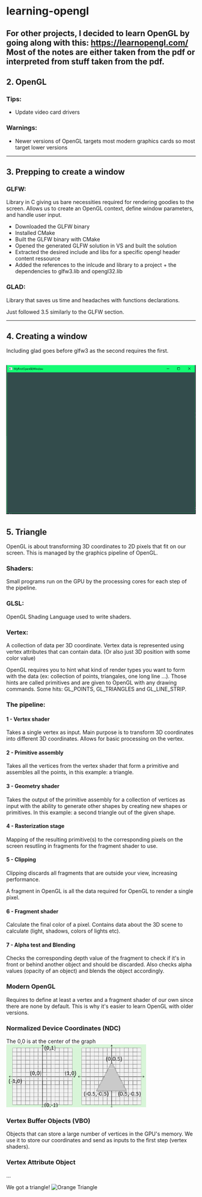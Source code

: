 # learning-opengl
For other projects, I decided to learn OpenGL by going along with this: https://learnopengl.com/
Most of the notes are either taken from the pdf or interpreted from stuff taken from the pdf.
---

## 2. OpenGL

### Tips:
- Update video card drivers

### Warnings:
- Newer versions of OpenGL targets most modern graphics cards so most target lower versions

---

## 3. Prepping to create a window

### GLFW:
Library in C giving us bare necessities required for rendering goodies to the screen. Allows us to create an OpenGL context, define window parameters, and handle user input.

- Downloaded the GLFW binary
- Installed CMake
- Built the GLFW binary with CMake
- Opened the generated GLFW solution in VS and built the solution
- Extracted the desired include and libs for a specific opengl header content ressource
- Added the references to the inlcude and library to a project + the dependencies to glfw3.lib and opengl32.lib

### GLAD:
Library that saves us time and headaches with functions declarations.

Just followed 3.5 similarly to the GLFW section.

---

## 4. Creating a window

Including glad goes before glfw3 as the second requires the first.

![First Window](./readme_img/00_firstWindow.png)
--- 

## 5. Triangle
OpenGL is about transforming 3D coordinates to 2D pixels that fit on our screen. 
This is managed by the graphics pipeline of OpenGL.

### Shaders:
Small programs run on the GPU by the processing cores for each step of the pipeline.

### GLSL:
OpenGL Shading Language used to write shaders.

### Vertex:
A collection of data per 3D coordinate. Vertex data is represented using vertex attributes that can contain data.
(Or also just 3D position with some color value)

OpenGL requires you to hint what kind of render types you want to form with the data (ex: collection of points, triangales, one long line ...).
Those hints are called primitives and are given to OpenGL with any drawing commands. Some hits: GL_POINTS, GL_TRIANGLES and GL_LINE_STRIP.

### The pipeline:
#### 1 - Vertex shader
Takes a single vertex as input. Main purpose is to transform 3D coordinates into different 3D coordinates. Allows for basic processing on the vertex.

#### 2 - Primitive assembly
Takes all the vertices from the vertex shader that form a primitive and assembles all the points, in this example: a triangle.

#### 3 - Geometry shader
Takes the output of the primitive assembly for a collection of vertices as input with the ability to generate other shapes by creating new shapes or primitives.
In this example: a second triangle out of the given shape.

#### 4 - Rasterization stage
Mapping of the resulting primitive(s) to the corresponding pixels on the screen resutling in fragments for the fragment shader to use.

#### 5 - Clipping
Clipping discards all fragments that are outside your view, increasing performance.

A fragment in OpenGL is all the data required for OpenGL to render a single pixel.

#### 6 - Fragment shader
Calculate the final color of a pixel. Contains data about the 3D scene to calculate (light, shadows, colors of lights etc).

#### 7 - Alpha test and Blending
Checks the corresponding depth value of the fragment to check if it's in front or behind another object and should be discarded.
Also checks alpha values (opacity of an object) and blends the object accordingly.

### Modern OpenGL
Requires to define at least a vertex and a fragment shader of our own since there are none by default. This is why it's easier to learn OpenGL with older versions.

### Normalized Device Coordinates (NDC)
The 0,0 is at the center of the graph
![Triangle Graph](./readme_img/00_triangle.png)

### Vertex Buffer Objects (VBO)
Objects that can store a large number of vertices in the GPU's memory. We use it to store our coordinates and send as inputs to the first step (vertex shaders).

### Vertex Attribute Object
...

We got a triangle! 
![Orange Triangle](./readme_img/01my_triangle1.png)